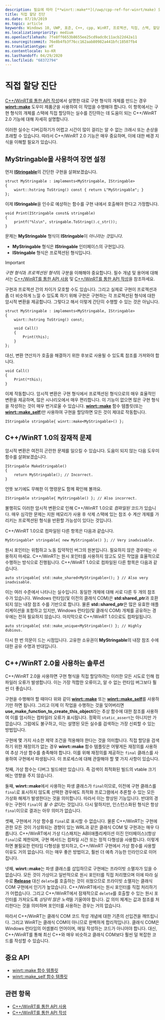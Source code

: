 ```yaml
---
description: 필요에 따라 [**winrt::make**](/uwp/cpp-ref-for-winrt/make) 도우미 제품군을 사용하는 대신 스택에서 구현 유형의 개체를 만드는 오류를 진단하는 데 도움이 되는 C++/WinRT 2.0 기능에 대해 자세히 설명합니다.
title: 직접 할당 진단
ms.date: 07/19/2019
ms.topic: article
keywords: Windows 10, UWP, 표준, C++, cpp, WinRT, 프로젝션, 직접, 스택, 할당, 프로젝션된, 구현
ms.localizationpriority: medium
ms.openlocfilehash: 7fe8ff6653b8655ee25cd9adc0c11acb22d42a11
ms.sourcegitcommit: 76e8b4fb3f76cc162aab80982a441bfc18507fb4
ms.translationtype: HT
ms.contentlocale: ko-KR
ms.lasthandoff: 04/29/2020
ms.locfileid: "68372794"
---
```

# <a name="diagnosing-direct-allocations"></a>직접 할당 진단

[C++/WinRT를 통한 API 작성](/windows/uwp/cpp-and-winrt-apis/author-apis)에서 설명한 대로 구현 형식의 개체를 만드는 경우 [**winrt::make**](/uwp/cpp-ref-for-winrt/make) 도우미 제품군을 사용하여 이 작업을 수행해야 합니다. 이 항목에서는 구현 형식의 개체를 스택에 직접 할당하는 실수를 진단하는 데 도움이 되는 C++/WinRT 2.0 기능에 대해 자세히 설명합니다.

이러한 실수는 디버깅하기가 어렵고 시간이 많이 걸리는 알 수 없는 크래시 또는 손상을 초래할 수 있습니다. 따라서 C++/WinRT 2.0 기능은 매우 중요하며, 이에 대한 배경 지식을 이해할 필요가 있습니다.

## <a name="setting-the-scene-with-mystringable"></a>**MyStringable**을 사용하여 장면 설정

먼저 [**IStringable**](/uwp/api/windows.foundation.istringable)의 간단한 구현을 살펴보겠습니다.

```cppwinrt
struct MyStringable : implements<MyStringable, IStringable>
{
    winrt::hstring ToString() const { return L"MyStringable"; }
};
```

이제 **IStringable**을 인수로 예상하는 함수를 구현 내에서 호출해야 한다고 가정합니다.

```cppwinrt
void Print(IStringable const& stringable)
{
    printf("%ls\n", stringable.ToString().c_str());
}
```

문제는 **MyStringable** 형식이 **IStringable**이 *아니라는 것입니다*.

- **MyStringable** 형식은 **IStringable** 인터페이스의 구현입니다.
- **IStringable** 형식은 프로젝션된 형식입니다.

> [!IMPORTANT]
> *구현 형식*과 *프로젝션된 형식*의 구분을 이해해야 중요합니다. 필수 개념 및 용어에 대해서는 [C++/WinRT를 통한 API 사용](consume-apis.md) 및 [C++/WinRT를 통한 API 작성](author-apis.md)을 참조하세요.

구현과 프로젝션 간의 차이가 모호할 수도 있습니다. 그리고 실제로 구현이 프로젝션과 좀 더 비슷하게 느낄 수 있도록 하기 위해 구현은 구현하는 각 프로젝션된 형식에 대한 암시적 변환을 제공합니다. 그렇다고 해서 이렇게 간단히 수행할 수 있는 것은 아닙니다.

```cppwinrt
struct MyStringable : implements<MyStringable, IStringable>
{
    winrt::hstring ToString() const;
 
    void Call()
    {
        Print(this);
    }
};
```

대신, 변환 연산자가 호출을 해결하기 위한 후보로 사용될 수 있도록 참조를 가져와야 합니다.

```cppwinrt
void Call()
{
    Print(*this);
}
```

이제 작동합니다. 암시적 변환은 구현 형식에서 프로젝션된 형식으로의 매우 효율적인 변환을 제공하며, 많은 시나리오에서 매우 편리합니다. 이 기능이 없으면 많은 구현 형식을 작성하는 것이 매우 번거로울 수 있습니다. [**winrt::make**](/uwp/cpp-ref-for-winrt/make) 함수 템플릿(또는 [**winrt::make_self**](/uwp/cpp-ref-for-winrt/make-self))만 사용하여 구현을 할당하면 모든 것이 제대로 작동합니다.

```cppwinrt
IStringable stringable{ winrt::make<MyStringable>() };
```

## <a name="potential-pitfalls-with-cwinrt-10"></a>C++/WinRT 1.0의 잠재적 문제

암시적 변환은 여전히 곤란한 문제를 일으킬 수 있습니다. 도움이 되지 않는 다음 도우미 함수를 살펴보겠습니다.

```cppwinrt
IStringable MakeStringable()
{
    return MyStringable(); // Incorrect.
}
```

언뜻 보기에도 무해한 이 명령문도 함께 확인해 볼까요.

```cppwinrt
IStringable stringable{ MyStringable() }; // Also incorrect.
```

불행히도 이러한 암시적 변환으로 인해 C++/WinRT 1.0으로 *컴파일된* 코드가 있습니다. 매우 심각한 문제는 지원 메모리가 사용 후 삭제 스택에 있는 참조 수 계산 개체를 가리키는 프로젝션된 형식을 반환할 가능성이 있다는 것입니다.

C++/WinRT 1.0으로 컴파일된 다른 항목은 다음과 같습니다.

```cppwinrt
MyStringable* stringable{ new MyStringable() }; // Very inadvisable.
```

원시 포인터는 위험하고 노동 집약적인 버그의 원본입니다. 필요하지 않은 경우에는 사용하지 마세요. C++/WinRT는 원시 포인터를 사용하지 않고도 모든 작업을 효율적으로 수행하는 방식으로 진행됩니다. C++/WinRT 1.0으로 컴파일된 다른 항목은 다음과 같습니다.

```cppwinrt
auto stringable{ std::make_shared<MyStringable>(); } // Also very inadvisable.
```

이는 여러 수준에서 나타나는 실수입니다. 동일한 개체에 대해 서로 다른 두 개의 참조 수가 있습니다. Windows 런타임(및 이전의 클래식 COM)은 **std:shared_ptr**과 호환되지 않는 내장 참조 수를 기반으로 합니다. 물론 **std::shared_ptr**은 많은 유효한 애플리케이션을 포함하고 있지만, Windows 런타임(및 클래식 COM) 개체를 공유하는 경우에는 전혀 필요하지 않습니다. 마지막으로 C++/WinRT 1.0으로도 컴파일됩니다.

```cppwinrt
auto stringable{ std::make_unique<MyStringable>() }; // Highly dubious.
```

다시 한 번 의문이 드는 시점입니다. 고유한 소유권이 **MyStringable**의 내장 참조 수에 대한 공유 수명과 반대입니다.

## <a name="the-solution-with-cwinrt-20"></a>C++/WinRT 2.0을 사용하는 솔루션

C++/WinRT 2.0을 사용하면 구현 형식을 직접 할당하려는 이러한 모든 시도로 인해 컴파일러 오류가 발생합니다. 이는 가장 적합한 오류이고, 알 수 없는 런타임 버그보다 훨씬 더 좋습니다.

구현을 수행해야 할 때마다 위와 같이 [**winrt::make**](/uwp/cpp-ref-for-winrt/make) 또는 [**winrt::make_self**](/uwp/cpp-ref-for-winrt/make-self)를 사용하기만 하면 됩니다. 그리고 이제 이 작업을 수행하는 것을 잊어버리면 **use_make_function_to_create_this_object**라는 추상 함수에 대한 참조를 사용하여 이를 암시하는 컴파일러 오류가 표시됩니다. 정확히 `static_assert`는 아니지만 가깝습니다. 그럼에도 불구하고, 이는 설명된 모든 실수를 검색하는 가장 신뢰할 수 있는 방법입니다.

구현에 몇 가지 사소한 제약 조건을 적용해야 한다는 것을 의미합니다. 직접 할당을 검색하기 위한 재정의가 없는 경우 **winrt::make** 함수 템플릿은 어떻게든 재정의를 사용하여 추상 가상 함수를 충족해야 합니다. 이를 위해 재정의를 제공하는 `final` 클래스를 사용하여 구현에서 파생됩니다. 이 프로세스에 대해 관찰해야 할 몇 가지 사항이 있습니다.

첫째, 가상 함수는 디버그 빌드에만 있습니다. 즉 검색이 최적화된 빌드의 vtable 크기에는 영향을 주지 않습니다.

둘째, **winrt::make**에서 사용하는 파생 클래스가 `final`이므로, 이전에 구현 클래스를 `final`로 표시하지 않도록 선택한 경우에도 최적화 프로그램에서 추론할 수 있는 모든 가상화 해제가 발생한다는 것을 의미합니다. 따라서 이는 향상된 기능입니다. 반대의 경우는 구현이 `final`이 *될 수 없다*는 것입니다. 다시 말하지만, 인스턴스화된 형식은 항상 `final`이므로 결과는 아무 의미가 없습니다.

셋째, 구현에서 가상 함수를 `final`로 표시할 수 없습니다. 물론 C++/WinRT는 구현에 관한 모든 것이 가상화되는 경향이 있는 WRL과 같은 클래식 COM 및 구현과는 매우 다릅니다. C++/WinRT에서 가상 디스패치는 ABI(애플리케이션 이진 인터페이스)(항상 `final`)로 제한되며, 구현 메서드는 컴파일 시간 또는 정적 다형성을 사용합니다. 이렇게 하면 불필요한 런타임 다형성을 방지하고, C++/WinRT 구현에서 가상 함수를 사용할 이유도 거의 없습니다. 이는 매우 좋은 방법이고, 훨씬 더 예측 가능한 인라인으로 이어집니다.

넷째, **winrt::make**는 파생 클래스를 삽입하므로 구현에는 프라이빗 소멸자가 있을 수 없습니다. 모든 것이 가상이고 일반적으로 원시 포인터를 직접 처리했으며 이에 따라 실수로 [**Release**](/windows/win32/api/unknwn/nf-unknwn-iunknown-release) 대신 `delete`를 호출하는 것이 쉬웠으므로 프라이빗 소멸자는 클래식 COM 구현에서 인기가 높았습니다. C++/WinRT에서는 원시 포인터를 직접 처리하기가 어렵습니다. 그리고 C++/WinRT에서 잠재적으로 `delete`를 호출할 수 있는 원시 포인터를 가져오도록 *상당히 많은 노력*을 기울여야 합니다. 값 의미 체계는 값과 참조를 처리한다는 것을 의미하며 포인터를 사용하는 경우는 거의 없습니다.

따라서 C++/WinRT는 클래식 COM 코드 작성 개념에 대한 기존의 선입견을 깨뜨립니다. 그리고 WinRT는 클래식 COM이 아니므로 완벽하게 합리적입니다. 클래식 COM은 Windows 런타임의 어셈블리 언어이며, 매일 작성하는 코드가 아니어야 합니다. 대신, C++/WinRT를 통해 최신 C++와 매우 비슷하고 클래식 COM보다 훨씬 덜 복잡한 코드를 작성할 수 있습니다.

## <a name="important-apis"></a>중요 API
* [winrt::make 함수 템플릿](/uwp/cpp-ref-for-winrt/make)
* [winrt::make_self 함수 템플릿](/uwp/cpp-ref-for-winrt/make-self)

## <a name="related-topics"></a>관련 항목
* [C++/WinRT를 통한 API 사용](consume-apis.md)
* [C++/WinRT를 통한 API 작성](/windows/uwp/cpp-and-winrt-apis/author-apis)